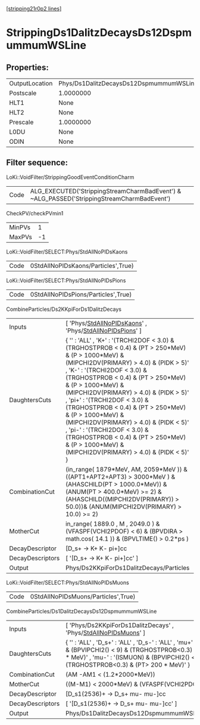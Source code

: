 [[stripping21r0p2 lines]](./stripping21r0p2-index)

# StrippingDs1DalitzDecaysDs12DspmummumWSLine

## Properties:

|                |                                                   |
|----------------|---------------------------------------------------|
| OutputLocation | Phys/Ds1DalitzDecaysDs12DspmummumWSLine/Particles |
| Postscale      | 1.0000000                                         |
| HLT1           | None                                              |
| HLT2           | None                                              |
| Prescale       | 1.0000000                                         |
| L0DU           | None                                              |
| ODIN           | None                                              |

## Filter sequence:

LoKi::VoidFilter/StrippingGoodEventConditionCharm

|      |                                                                                            |
|------|--------------------------------------------------------------------------------------------|
| Code | ALG_EXECUTED('StrippingStreamCharmBadEvent') & ~ALG_PASSED('StrippingStreamCharmBadEvent') |

CheckPV/checkPVmin1

|        |     |
|--------|-----|
| MinPVs | 1   |
| MaxPVs | -1  |

LoKi::VoidFilter/SELECT:Phys/StdAllNoPIDsKaons

|      |                                     |
|------|-------------------------------------|
| Code | 0StdAllNoPIDsKaons/Particles',True) |

LoKi::VoidFilter/SELECT:Phys/StdAllNoPIDsPions

|      |                                     |
|------|-------------------------------------|
| Code | 0StdAllNoPIDsPions/Particles',True) |

CombineParticles/Ds2KKpiForDs1DalitzDecays

|                  |                                                                                                                                                                                                                                                                                                                                                                                                                                                                                                                                                                              |
|------------------|------------------------------------------------------------------------------------------------------------------------------------------------------------------------------------------------------------------------------------------------------------------------------------------------------------------------------------------------------------------------------------------------------------------------------------------------------------------------------------------------------------------------------------------------------------------------------|
| Inputs           | [ 'Phys/[StdAllNoPIDsKaons](./stripping21r0p2-commonparticles-stdallnopidskaons)' , 'Phys/[StdAllNoPIDsPions](./stripping21r0p2-commonparticles-stdallnopidspions)' ]                                                                                                                                                                                                                                                                                                                                                                                                      |
| DaughtersCuts    | { '' : 'ALL' , 'K+' : '(TRCHI2DOF \< 3.0) & (TRGHOSTPROB \< 0.4) & (PT \> 250\*MeV) & (P \> 1000\*MeV) & (MIPCHI2DV(PRIMARY) \> 4.0) & (PIDK \> 5)' , 'K-' : '(TRCHI2DOF \< 3.0) & (TRGHOSTPROB \< 0.4) & (PT \> 250\*MeV) & (P \> 1000\*MeV) & (MIPCHI2DV(PRIMARY) \> 4.0) & (PIDK \> 5)' , 'pi+' : '(TRCHI2DOF \< 3.0) & (TRGHOSTPROB \< 0.4) & (PT \> 250\*MeV) & (P \> 1000\*MeV) & (MIPCHI2DV(PRIMARY) \> 4.0) & (PIDK \< 5)' , 'pi-' : '(TRCHI2DOF \< 3.0) & (TRGHOSTPROB \< 0.4) & (PT \> 250\*MeV) & (P \> 1000\*MeV) & (MIPCHI2DV(PRIMARY) \> 4.0) & (PIDK \< 5)' } |
| CombinationCut   | (in_range( 1879\*MeV, AM, 2059\*MeV )) & ((APT1+APT2+APT3) \> 3000\*MeV ) & (AHASCHILD(PT \> 1000.0\*MeV)) & (ANUM(PT \> 400.0\*MeV) \>= 2) & (AHASCHILD((MIPCHI2DV(PRIMARY)) \> 50.0))& (ANUM(MIPCHI2DV(PRIMARY) \> 10.0) \>= 2)                                                                                                                                                                                                                                                                                                                                            |
| MotherCut        | in_range( 1889.0 , M , 2049.0 ) & (VFASPF(VCHI2PDOF) \< 6) & (BPVDIRA \> math.cos( 14.1 )) & (BPVLTIME() \> 0.2\*ps )                                                                                                                                                                                                                                                                                                                                                                                                                                                        |
| DecayDescriptor  | [D_s+ -\> K+ K- pi+]cc                                                                                                                                                                                                                                                                                                                                                                                                                                                                                                                                                     |
| DecayDescriptors | [ '[D_s+ -\> K+ K- pi+]cc' ]                                                                                                                                                                                                                                                                                                                                                                                                                                                                                                                                             |
| Output           | Phys/Ds2KKpiForDs1DalitzDecays/Particles                                                                                                                                                                                                                                                                                                                                                                                                                                                                                                                                     |

LoKi::VoidFilter/SELECT:Phys/StdAllNoPIDsMuons

|      |                                     |
|------|-------------------------------------|
| Code | 0StdAllNoPIDsMuons/Particles',True) |

CombineParticles/Ds1DalitzDecaysDs12DspmummumWSLine

|                  |                                                                                                                                                                                                                        |
|------------------|------------------------------------------------------------------------------------------------------------------------------------------------------------------------------------------------------------------------|
| Inputs           | [ 'Phys/Ds2KKpiForDs1DalitzDecays' , 'Phys/[StdAllNoPIDsMuons](./stripping21r0p2-commonparticles-stdallnopidsmuons)' ]                                                                                               |
| DaughtersCuts    | { '' : 'ALL' , 'D_s+' : 'ALL' , 'D_s-' : 'ALL' , 'mu+' : '(ISMUON) & (BPVIPCHI2() \< 9) & (TRGHOSTPROB\<0.3) & (PT\> 200 \* MeV)' , 'mu-' : '(ISMUON) & (BPVIPCHI2() \< 9) & (TRGHOSTPROB\<0.3) & (PT\> 200 \* MeV)' } |
| CombinationCut   | (AM -AM1 \< (1.2\*2000\*MeV))                                                                                                                                                                                          |
| MotherCut        | ((M-M1) \< 2000\*MeV) & (VFASPF(VCHI2PDOF) \< 20)                                                                                                                                                                      |
| DecayDescriptor  | [D_s1(2536)+ -\> D_s+ mu- mu-]cc                                                                                                                                                                                     |
| DecayDescriptors | [ '[D_s1(2536)+ -\> D_s+ mu- mu-]cc' ]                                                                                                                                                                             |
| Output           | Phys/Ds1DalitzDecaysDs12DspmummumWSLine/Particles                                                                                                                                                                      |
